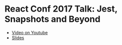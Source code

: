 # React Conf 2017 Talk: Jest, Snapshots and Beyond

* [Video on Youtube](https://www.youtube.com/watch?v=HAuXJVI_bUs)
* [Slides](https://github.com/rogeliog/jest-snapshot-talk/raw/master/Rogelio-Guzman__Jest-Snapshots-and-Beyond.pdf)

